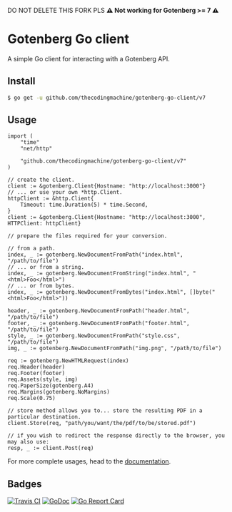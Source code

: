DO NOT DELETE THIS FORK PLS
**⚠️ Not working for Gotenberg >= 7 ⚠️** 

# Gotenberg Go client

A simple Go client for interacting with a Gotenberg API.

## Install

```bash
$ go get -u github.com/thecodingmachine/gotenberg-go-client/v7
```

## Usage

```golang
import (
    "time"
    "net/http"

    "github.com/thecodingmachine/gotenberg-go-client/v7"
)

// create the client.
client := &gotenberg.Client{Hostname: "http://localhost:3000"}
// ... or use your own *http.Client.
httpClient := &http.Client{
    Timeout: time.Duration(5) * time.Second,
}
client := &gotenberg.Client{Hostname: "http://localhost:3000", HTTPClient: httpClient}

// prepare the files required for your conversion.

// from a path.
index, _ := gotenberg.NewDocumentFromPath("index.html", "/path/to/file")
// ... or from a string.
index, _ := gotenberg.NewDocumentFromString("index.html", "<html>Foo</html>")
// ... or from bytes.
index, _ := gotenberg.NewDocumentFromBytes("index.html", []byte("<html>Foo</html>"))

header, _ := gotenberg.NewDocumentFromPath("header.html", "/path/to/file")
footer, _ := gotenberg.NewDocumentFromPath("footer.html", "/path/to/file")
style, _ := gotenberg.NewDocumentFromPath("style.css", "/path/to/file")
img, _ := gotenberg.NewDocumentFromPath("img.png", "/path/to/file")

req := gotenberg.NewHTMLRequest(index)
req.Header(header)
req.Footer(footer)
req.Assets(style, img)
req.PaperSize(gotenberg.A4)
req.Margins(gotenberg.NoMargins)
req.Scale(0.75)

// store method allows you to... store the resulting PDF in a particular destination.
client.Store(req, "path/you/want/the/pdf/to/be/stored.pdf")

// if you wish to redirect the response directly to the browser, you may also use:
resp, _ := client.Post(req)
```

For more complete usages, head to the [documentation](https://gotenberg.dev/).

## Badges

[![Travis CI](https://travis-ci.org/thecodingmachine/gotenberg-go-client.svg?branch=master)](https://travis-ci.org/thecodingmachine/gotenberg-go-client)
[![GoDoc](https://godoc.org/github.com/thecodingmachine/gotenberg-go-client?status.svg)](https://godoc.org/github.com/thecodingmachine/gotenberg-go-client)
[![Go Report Card](https://goreportcard.com/badge/github.com/thecodingmachine/gotenberg-go-client)](https://goreportcard.com/report/thecodingmachine/gotenberg-go-client)
